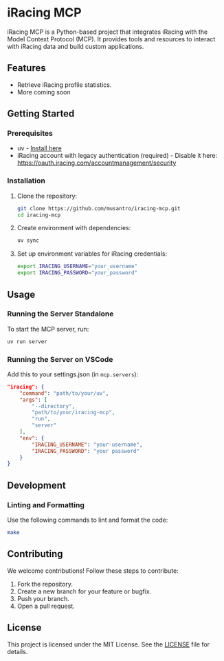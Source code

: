 # iRacing MCP

iRacing MCP is a Python-based project that integrates iRacing with the Model Context Protocol (MCP). It provides tools and resources to interact with iRacing data and build custom applications.

## Features

- Retrieve iRacing profile statistics.
- More coming soon

## Getting Started

### Prerequisites

- uv - [Install here](https://docs.astral.sh/uv/getting-started/installation/)
- iRacing account with legacy authentication (required) - Disable it here: https://oauth.iracing.com/accountmanagement/security

### Installation

1. Clone the repository:

   ```bash
   git clone https://github.com/musantro/iracing-mcp.git
   cd iracing-mcp
   ```

2. Create environment with dependencies:

   ```bash
   uv sync
   ```

3. Set up environment variables for iRacing credentials:
   ```bash
   export IRACING_USERNAME="your_username"
   export IRACING_PASSWORD="your_password"
   ```

## Usage

### Running the Server Standalone

To start the MCP server, run:

```bash
uv run server
```

### Running the Server on VSCode

Add this to your settings.json (in `mcp.servers`):

```json
"iracing": {
    "command": "path/to/your/uv",
    "args": [
        "--directory",
        "path/to/your/iracing-mcp",
        "run",
        "server"
    ],
    "env": {
        "IRACING_USERNAME": "your-username",
        "IRACING_PASSWORD": "your password"
    }
}
```

## Development

### Linting and Formatting

Use the following commands to lint and format the code:

```bash
make
```

## Contributing

We welcome contributions! Follow these steps to contribute:

1. Fork the repository.
2. Create a new branch for your feature or bugfix.
3. Push your branch.
4. Open a pull request.

## License

This project is licensed under the MIT License. See the [LICENSE](LICENSE) file for details.
